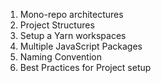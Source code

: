 1. Mono-repo architectures
2. Project Structures
3. Setup a Yarn workspaces
4. Multiple JavaScript Packages
5. Naming Convention
6. Best Practices for Project setup